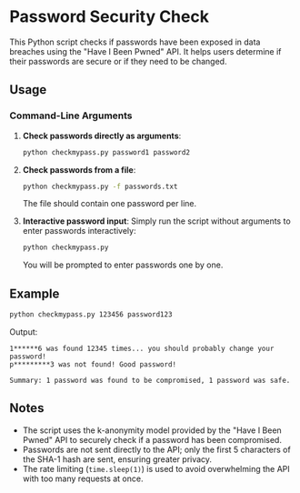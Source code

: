 # Password Security Check

This Python script checks if passwords have been exposed in data breaches using the "Have I Been Pwned" API. It helps users determine if their passwords are secure or if they need to be changed.


## Usage

### Command-Line Arguments

1. **Check passwords directly as arguments**:
   ```sh
   python checkmypass.py password1 password2
   ```

2. **Check passwords from a file**:
   ```sh
   python checkmypass.py -f passwords.txt
   ```
   The file should contain one password per line.

3. **Interactive password input**:
   Simply run the script without arguments to enter passwords interactively:
   ```sh
   python checkmypass.py
   ```
   You will be prompted to enter passwords one by one.

## Example
```sh
python checkmypass.py 123456 password123
```
Output:
```
1******6 was found 12345 times... you should probably change your password!
p*********3 was not found! Good password!

Summary: 1 password was found to be compromised, 1 password was safe.
```

## Notes
- The script uses the k-anonymity model provided by the "Have I Been Pwned" API to securely check if a password has been compromised.
- Passwords are not sent directly to the API; only the first 5 characters of the SHA-1 hash are sent, ensuring greater privacy.
- The rate limiting (`time.sleep(1)`) is used to avoid overwhelming the API with too many requests at once.
